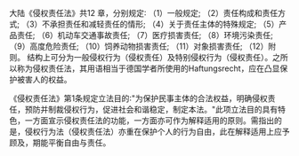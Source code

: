 大陆《侵权责任法》共12 章，分别规定∶
（1）一般规定;
（2）责任构成和责任方式;
（3）不承担责任和减轻责任的情形;
（4）关于责任主体的特殊规定;
（5）产品责任;
（6）机动车交通事故责任;
（7）医疗损害责任;
（8）环境污染责任;
（9）高度危险责任;
（10）饲养动物损害责任;
（11）对象损害责任;
（12）附则。
结构上可分为一般侵权行为（侵权责任）及特别侵权行为（侵权责任）。之所以称为侵权责任法，其用语相当于德国学者所使用的Haftungsrecht，应在凸显保护被害人的权益。

《侵权责任法》第1条规定立法目的∶"为保护民事主体的合法权益，明确侵权责任，预防并制裁侵权行为，促进社会和谐稳定，制定本法。"此项立法目的具有特色，一方面宣示侵权责任法的功能，一方面亦可作为解释适用的原则。需指出的是，侵权行为法（侵权责任法）亦重在保护个人的行为自由，此在解释适用上应予顾及，期能平衡自由与责任。